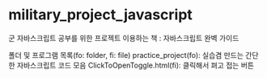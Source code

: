 # military_project_javascript
군  자바스크립트 공부를 위한 프로젝트
이용하는 책 : 자바스크립트 완벽 가이드

폴더 및 프로그램 목록(fo: folder, fi: file)
practice_project(fo): 실습겸 만드는 간단한 자바스크립트 코드 모음
    ClickToOpenToggle.html(fi): 클릭해서 펴고 접는 버튼